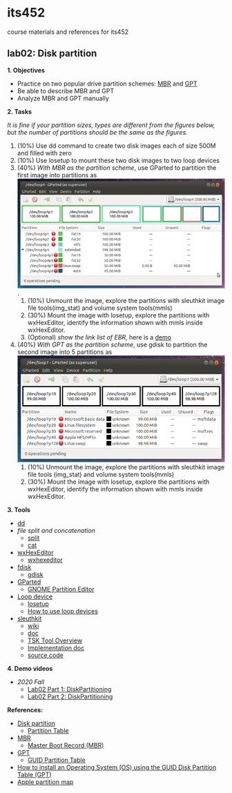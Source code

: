 # its452
course materials and references for its452

## lab02: Disk partition

**1. Objectives**

* Practice on two popular drive partition schemes: [MBR](https://en.wikipedia.org/wiki/Master_boot_record) and [GPT](https://en.wikipedia.org/wiki/GUID_Partition_Table)
* Be able to describe MBR and GPT
* Analyze MBR and GPT manually

**2. Tasks**

*It is fine if your partition sizes, types are different from the figures below, but the number of partitions should be the same as the figures.*

1. (10%) Use dd command to create two disk images each of size 500M and filled with zero
2. (10%) Use losetup to mount these two disk images to two loop devices
3. (40%) *With MBR as the partition scheme*, use GParted to partition the first image into partitions as ![image1 partitions](./demo/image1.png). 
   1. (10%) Unmount the image, explore the partitions with sleuthkit image file tools(img_stat) and volume system tools(mmls)
   2. (30%) Mount the image with losetup, explore the partitions with wxHexEditor, identify the information shown with mmls inside wxHexEditor.
   3. (Optional) *show the link list of EBR*, here is a [demo](./demo/AnalyzingEBR.pdf)
4. (40%) *With GPT as the partition scheme*, use gdisk to partition the second image into 5 partitions as ![image2 partitions](./demo/image2.png)
   1. (10%) Unmount the image, explore the partitions with sleuthkit image file tools (img_stat) and volume system tools(mmls) 
   2. (30%) Mount the image with losetup, explore the partitions with wxHexEditor, identify the information shown with mmls inside wxHexEditor.

**3. Tools**

* [dd](https://en.wikipedia.org/wiki/Dd_(Unix))
* _file split and concatenation_
  * [split](https://en.wikipedia.org/wiki/Split_(Unix))
  * [cat](https://en.wikipedia.org/wiki/Cat_(Unix))
* [wxHexEditor](https://www.wxhexeditor.org/)
  * [wxhexeditor](../../lectures/module02/wxhexeditor.md)
* [fdisk](https://tldp.org/HOWTO/Partition/fdisk_partitioning.html)
  * [gdisk](http://www.rodsbooks.com/gdisk/)
* [GParted](https://en.wikipedia.org/wiki/GParted)
  * [GNOME Partition Editor](https://gparted.org/)
* [Loop device](https://en.wikipedia.org/wiki/Loop_device)
  * [losetup](https://man7.org/linux/man-pages/man8/losetup.8.html)
  * [How to use loop devices](https://blog.sleeplessbeastie.eu/2017/07/03/how-to-use-loop-devices/)
* [sleuthkit](https://www.sleuthkit.org/sleuthkit/)
  * [wiki](http://wiki.sleuthkit.org)
  * [doc](http://wiki.sleuthkit.org/index.php?title=Help_Documents)
  * [TSK Tool Overview](http://wiki.sleuthkit.org/index.php?title=TSK_Tool_Overview)
  * [Implementation doc](http://wiki.sleuthkit.org/index.php?title=Design_Documents)
  * [source code](https://github.com/sleuthkit/sleuthkit)

**4. Demo videos**

* _2020 Fall_
  * [Lab02 Part 1: DiskPartitioning](https://youtu.be/HviukcJQBuQ)
  * [Lab02 Part 2: DiskPartitioning](https://youtu.be/GSGi42YGUco)

**References:**
* [Disk partition](https://en.wikipedia.org/wiki/Disk_partitioning)
  * [Partition Table](https://wiki.osdev.org/Partition_Table)
* [MBR](https://en.wikipedia.org/wiki/Master_boot_record)
  * [Master Boot Record (MBR)](https://wiki.osdev.org/MBR_(x86))
* [GPT](https://en.wikipedia.org/wiki/GUID_Partition_Table)
  * [GUID Partition Table](https://wiki.osdev.org/GPT)
* [How to install an Operating System (OS) using the GUID Disk Partition Table (GPT)](./refs/gptwhitepaper11.pdf)
* [Apple partition map](https://en.wikipedia.org/wiki/Apple_Partition_Map)


